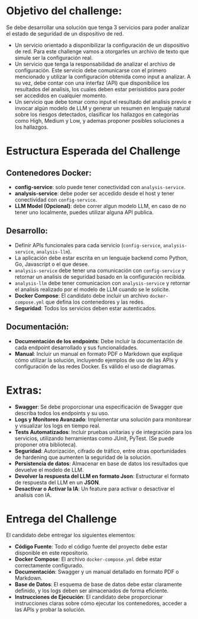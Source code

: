 # Objetivo del challenge:
Se debe desarrollar una solución que tenga 3 servicios para poder analizar el estado de seguridad de un dispositivo de red.
- Un servicio orientado a disponibilizar la configuración de un dispositivo de red. Para este challenge vamos a otorgarles un archivo de texto que simule ser la configuración real.
- Un servicio que tenga la responsabilidad de analizar el archivo de configuración. Este servicio debe comunicarse con el primero mencionado y utilizar la configuración obtenida como input a analizar. A su vez, debe contar con una interfaz (API) que disponibilice los resultados del analisis, los cuales deben estar perisistidos para poder ser accedidos en cualquier momento.
- Un servicio que debe tomar como input el resultado del analisis previo e invocar algún modelo de LLM y generar un resumen en lenguaje natural sobre los riesgos detectados, clasificar los hallazgos en categorías como High, Medium y Low, y ademas proponer posibles soluciones a los hallazgos.

# Estructura Esperada del Challenge
## Contenedores Docker:
- **config-service**: solo puede tener conectividad con `analysis-service`.
- **analysis-service**: debe poder ser accedido desde el host y tener conectividad con `config-service`.
- **LLM Model (Opcional)**: debe correr algun modelo LLM, en caso de no tener uno localmente, puedes utilizar alguna API publica.
  
## Desarrollo:
- Definir APIs funcionales para cada servicio (`config-service`, `analysis-service`, `analysis-llm`).
- La aplicación debe estar escrita en un lenguaje backend como Python, Go, Javascript o el que desee.
- `analysis-service` debe tener una comunicación con `config-service` y retornar un analisis de seguridad basado en la configuración recibida.
- `analysis-llm` debe tener comunicacion con `analysis-service` y retornar el analisis realizado por el modelo de LLM cuando se le solicite.
- **Docker Compose**: El candidato debe incluir un archivo `docker-compose.yml` que defina los contenedores y las redes.
- **Seguridad**: Todos los servicios deben estar autenticados.

## Documentación:
- **Documentación de los endpoints**: Debe incluir la documentación de cada endpoint desarrollado y sus funcionalidades.
- **Manual**: Incluir un manual en formato PDF o Markdown que explique cómo utilizar la solución, incluyendo ejemplos de uso de las APIs y configuración de las redes Docker. Es válido el uso de diagramas.

# Extras:
- **Swagger**: Se debe proporcionar una especificación de Swagger que describa todos los endpoints y su uso.
- **Logs y Monitoreo Avanzado**: Implementar una solución para monitorear y visualizar los logs en tiempo real.
- **Tests Automatizados**: Incluir pruebas unitarias y de integración para los servicios, utilizando herramientas como JUnit, PyTest. (Se puede proponer otra biblioteca).
- **Seguridad**: Autorización, cifrado de tráfico, entre otras oportunidades de hardening que aumenten la seguridad de la solución.
- **Persistencia de datos**: Almacenar en base de datos los resultados que devuelve el modelo de LLM.
- **Devolver la respuesta del LLM en formato Json**: Estructurar el formato de respuesta del LLM en un **JSON**.
- **Desactivar o Activar la IA**: Un feature para activar o desactivar el analisis con IA.

# Entrega del Challenge
El candidato debe entregar los siguientes elementos:
- **Código Fuente**: Todo el código fuente del proyecto debe estar disponible en este repositorio.
- **Docker Compose**: El archivo `docker-compose.yml` debe estar correctamente configurado.
- **Documentación**: Swagger y un manual detallado en formato PDF o Markdown.
- **Base de Datos**: El esquema de base de datos debe estar claramente definido, y los logs deben ser almacenados de forma eficiente.
- **Instrucciones de Ejecución**: El candidato debe proporcionar instrucciones claras sobre cómo ejecutar los contenedores, acceder a las APIs y probar la solución.
